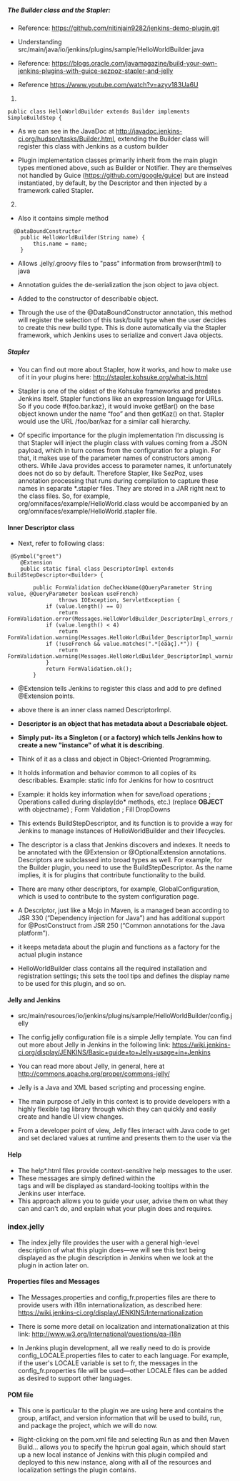
##### The Builder class and the Stapler:

- Reference: https://github.com/nitinjain9282/jenkins-demo-plugin.git

- Understanding src/main/java/io/jenkins/plugins/sample/HelloWorldBuilder.java

-  Reference: https://blogs.oracle.com/javamagazine/build-your-own-jenkins-plugins-with-guice-sezpoz-stapler-and-jelly

- Reference https://www.youtube.com/watch?v=azyv183Ua6U


1. 
```
public class HelloWorldBuilder extends Builder implements SimpleBuildStep {

```

- As we can see in the JavaDoc at http://javadoc.jenkins-ci.org/hudson/tasks/Builder.html, extending the Builder class will register this class with
  Jenkins as a custom builder

- Plugin implementation classes primarily inherit from the main plugin types mentioned above, such as Builder or Notifier. They are themselves not
  handled by Guice (https://github.com/google/guice)  but are instead instantiated, by default, by the Descriptor and then injected by a framework
  called Stapler.

2.  
- Also it contains simple method 

```
  @DataBoundConstructor
    public HelloWorldBuilder(String name) {
        this.name = name;
    }
```
- Allows .jelly/.groovy files to "pass" information from browser(html) to java
  
- Annotation guides the de-serialization the json object to java object.

- Added to the constructor of describable object.

- Through the use of the @DataBoundConstructor annotation, this method will register the selection of this task/build type when the user decides to
  create this new build type. This is done automatically via the Stapler framework, which Jenkins uses to serialize and convert Java objects.

##### Stapler

- You can find out more about Stapler, how it works, and how to make use of it in your plugins here: http://stapler.kohsuke.org/what-is.html

- Stapler is one of the oldest of the Kohsuke frameworks and predates Jenkins itself. Stapler functions like an expression language for URLs. So if
  you code #{foo.bar.kaz}, it would invoke getBar() on the base object known under the name “foo” and then getKaz() on that. Stapler would use the URL
  /foo/bar/kaz for a similar call hierarchy.
  
- Of specific importance for the plugin implementation I’m discussing is that Stapler will inject the plugin class with values coming from a JSON payload, which in turn comes from the configuration for a plugin. For that, it makes use of the parameter names of constructors among others. While Java provides access to parameter names, it unfortunately does not do so by default. Therefore Stapler, like SezPoz, uses annotation processing that runs during compilation to capture these names in separate *.stapler files. They are stored in a JAR right next to the class files. So, for example, org/omnifaces/example/HelloWorld.class would be accompanied by an org/omnifaces/example/HelloWorld.stapler file.
  
#### Inner Descriptor class

- Next, refer to following class:

```
 @Symbol("greet")
    @Extension
    public static final class DescriptorImpl extends BuildStepDescriptor<Builder> {

        public FormValidation doCheckName(@QueryParameter String value, @QueryParameter boolean useFrench)
                throws IOException, ServletException {
            if (value.length() == 0)
                return FormValidation.error(Messages.HelloWorldBuilder_DescriptorImpl_errors_missingName());
            if (value.length() < 4)
                return FormValidation.warning(Messages.HelloWorldBuilder_DescriptorImpl_warnings_tooShort());
            if (!useFrench && value.matches(".*[éáàç].*")) {
                return FormValidation.warning(Messages.HelloWorldBuilder_DescriptorImpl_warnings_reallyFrench());
            }
            return FormValidation.ok();
        }

```
- @Extension tells Jenkins to register this class and add to pre defined @Extension points.

- above there is an inner class named DescriptorImpl. 
  
- **Descriptor is an object that has metadata about a Descriabale object.**
  
- **Simply put- its a Singleton ( or a factory) which tells Jenkins how to create a new "instance" of what it is describing**.
  
- Think of it as a class and object in Object-Oriented Programming.
  
- It holds information and behavior common to all copies of its describables. Example: static info for Jenkins for how to cosntruct 
  
- Example: it holds key information when for save/load operations ; Operations called during display(do* methods, etc.) (replace **OBJECT** with
  objectname) ; Form Validation ; Fill DropDowns 
  
  
- This extends BuildStepDescriptor, and its function is to provide a way for Jenkins to manage
  instances of HelloWorldBuilder and their lifecycles.

- The descriptor is a class that Jenkins discovers and indexes. It needs to be annotated with the @Extension or @OptionalExtension annotations. Descriptors are subclassed into broad types as well. For example, for the Builder plugin, you need to use the BuildStepDescriptor. As the name implies, it is for plugins that contribute functionality to the build.
  
- There are many other descriptors, for example, GlobalConfiguration, which is used to contribute to the system configuration page.
  
- A Descriptor, just like a Mojo in Maven, is a managed bean according to JSR 330 (“Dependency injection for Java”) and has additional support for @PostConstruct from JSR 250 (“Common annotations for the Java platform”).

- it keeps metadata about the plugin and functions as a factory for the actual plugin instance
  

- HelloWorldBuilder class contains all the required installation and registration settings; this sets the tool tips and defines the display name to be
  used for this plugin, and so on.


#### Jelly and Jenkins 

- src/main/resources/io/jenkins/plugins/sample/HelloWorldBuilder/config.jelly

- The config.jelly configuration file is a simple Jelly template. You can find out more about Jelly in Jenkins in the following link:
https://wiki.jenkins-ci.org/display/JENKINS/Basic+guide+to+Jelly+usage+in+Jenkins

- You can read more about Jelly, in general, here at http://commons.apache.org/proper/commons-jelly/

- Jelly is a Java and XML based scripting and processing engine.

- The main purpose of Jelly in this context is to provide developers with a highly flexible tag library through which they can quickly and easily create and handle UI view changes.

-  From a developer point of view, Jelly files interact with Java code to get and set declared values at runtime and presents them to the user via the


#### Help

- The help*.html files provide context-sensitive help messages to the user. 
- These messages are simply defined within the <div> tags and will be displayed as standard-looking tooltips within the Jenkins user interface.
- This approach allows you to guide your user, advise them on what they can and can't do, and explain what your plugin does and requires.


### index.jelly 

- The index.jelly file provides the user with a general high-level description of what this plugin does—we will see this text being displayed as the plugin description in Jenkins when we look at the plugin in action later on.


#### Properties files and Messages

- The Messages.properties and config_fr.properties files are there to provide users with i18n internationalization, as described here:
  https://wiki.jenkins-ci.org/display/JENKINS/Internationalization

- There is some more detail on localization and internationalization at this link: http://www.w3.org/International/questions/qa-i18n

-  In Jenkins plugin development, all we really need to do is provide config_LOCALE.properties files to cater to each language. For example, if the user's LOCALE variable is set to fr, the messages in the config_fr.properties file will be used—other LOCALE files can be added as desired to support other languages.

#### POM file

- This one is particular to the plugin we are using here and contains the group, artifact, and version information that will be used to build, run,
  and package the project, which we will do now.

- Right-clicking on the pom.xml file and selecting Run as and then Maven Build… allows you to specify the hpi:run goal again, which should start up a new local instance of Jenkins with this plugin compiled and deployed to this new instance, along with all of the resources and localization settings the plugin contains.



